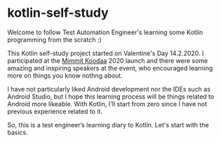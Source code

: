 # kotlin-self-study
Welcome to follow Test Automation Engineer's learning some Kotlin programming from the scratch :)

This Kotlin self-study project started on Valentine's Day 14.2.2020. I participated at the <a href="https://mimmitkoodaa.ohjelmistoebusiness.fi/">Mimmit Koodaa</a> 2020 launch and there were some amazing and inspiring speakers at the event, who encouraged learning more on things you know nothng about.

I have not particularly liked Android development nor the IDEs such as Android Studio, but I hope this learning process will be things related to Android more likeable. With Kotlin, I'll start from zero since I have not previous experience related to it.

So, this is a test engineer’s learning diary to Kotlin. Let's start with the basics.
